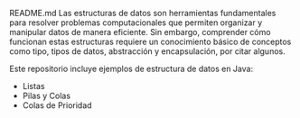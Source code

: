 README.md
Las estructuras de datos son herramientas fundamentales para resolver problemas computacionales que permiten organizar y manipular datos de manera eficiente. Sin embargo,
comprender cómo funcionan estas estructuras requiere un conocimiento básico de conceptos
como tipo, tipos de datos, abstracción y encapsulación, por citar algunos.

Este repositorio incluye ejemplos de estructura de datos en Java:
- Listas
- Pilas y Colas
- Colas de Prioridad